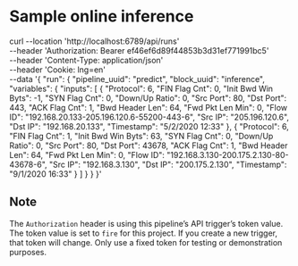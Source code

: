 # Sample online inference

curl --location 'http://localhost:6789/api/runs' \
--header 'Authorization: Bearer ef46ef6d89f44853b3d31ef771991bc5' \
--header 'Content-Type: application/json' \
--header 'Cookie: lng=en' \
--data '{
    "run": {
        "pipeline_uuid": "predict",
        "block_uuid": "inference",
        "variables": {
            "inputs": [
                {
                    "Protocol": 6,
                    "FIN Flag Cnt": 0,
                    "Init Bwd Win Byts": -1,
                    "SYN Flag Cnt": 0,
                    "Down/Up Ratio": 0,
                    "Src Port": 80,
                    "Dst Port": 443,
                    "ACK Flag Cnt": 1,
                    "Bwd Header Len": 64,
                    "Fwd Pkt Len Min": 0,
                    "Flow ID": "192.168.20.133-205.196.120.6-55200-443-6",
                    "Src IP": "205.196.120.6",
                    "Dst IP": "192.168.20.133",
                    "Timestamp": "5/2/2020 12:33"
                },
                {
                    "Protocol": 6,
                    "FIN Flag Cnt": 1,
                    "Init Bwd Win Byts": 63,
                    "SYN Flag Cnt": 0,
                    "Down/Up Ratio": 0,
                    "Src Port": 80,
                    "Dst Port": 43678,
                    "ACK Flag Cnt": 1,
                    "Bwd Header Len": 64,
                    "Fwd Pkt Len Min": 0,
                    "Flow ID": "192.168.3.130-200.175.2.130-80-43678-6",
                    "Src IP": "192.168.3.130",
                    "Dst IP": "200.175.2.130",
                    "Timestamp": "9/1/2020 16:33"
                }
            ]
        }
    }
}'


## Note

The `Authorization` header is using this pipeline’s API trigger’s token value.
The token value is set to `fire` for this project.
If you create a new trigger, that token will change.
Only use a fixed token for testing or demonstration purposes.